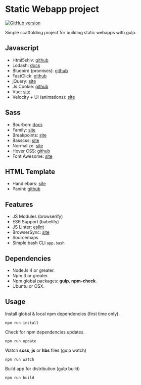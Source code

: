 Static Webapp project
=======================

[![GitHub version](https://badge.fury.io/gh/npulidom%2Fstatic-webapp.svg)](https://badge.fury.io/gh/npulidom%2Fstatic-webapp)

Simple scaffolding project for building static webapps with gulp.

## Javascript

- Html5shiv:  [github](https://github.com/aFarkas/html5shiv)
- Lodash:  [docs](https://lodash.com/docs)
- Bluebird (promises):  [github](https://github.com/petkaantonov/bluebird)
- FastClick:  [github](https://github.com/ftlabs/fastclick)
- jQuery:  [site](https://jquery.com/)
- Js Cookie:  [github](https://github.com/js-cookie/js-cookie)
- Vue:  [site](https://vuejs.org/)
- Velocity + UI (animations):  [site](https://julian.com/)

## Sass

- Bourbon:  [docs](http://bourbon.io/docs/)
- Family:  [site](https://lukyvj.github.io/family.scss/)
- Breakpoints:  [site](https://github.com/at-import/breakpoint)
- Basscss:  [site](http://www.basscss.com/)
- Normalize:  [site](https://necolas.github.io/normalize.css/)
- Hover CSS:  [github](http://ianlunn.github.io/Hover/)
- Font Awesome:  [site](http://fontawesome.io/)

## HTML Template

- Handlebars: [site](http://handlebarsjs.com/)
- Panini: [github](https://github.com/zurb/panini)

## Features

- JS Modules (browserify)
- ES6 Support (babelify)
- JS Linter: [eslint](http://eslint.org/)
- BrowserSync: [site](https://www.browsersync.io/)
- Sourcemaps
- Simple bash CLI `app.bash`

## Dependencies

- NodeJs 4 or greater.
- Npm 3 or greater.
- Npm global packages: **gulp**, **npm-check**.
- Ubuntu or OSX.

## Usage

Install global & local npm dependencies (first time only).
```
npm run install
```

Check for npm dependencies updates.
```
npm run update
```

Watch **scss**, **js** or **hbs** files (gulp watch)
```
npm run watch
```

Build app for distribution (gulp build)
```
npm run build
```
